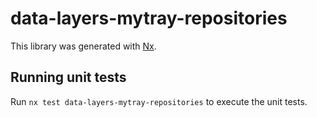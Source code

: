 # data-layers-mytray-repositories

This library was generated with [Nx](https://nx.dev).

## Running unit tests

Run `nx test data-layers-mytray-repositories` to execute the unit tests.
